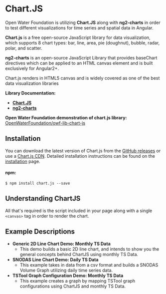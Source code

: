# Chart.JS

Open Water Foundation is utilizing **Chart.JS**  along with **ng2-charts** in order to test different visualizations for time series and spatial data in Angular.

**Chart.js** is a free open-source JavaScript library for data visualization, which supports 8 chart types: bar, line, area, pie (doughnut), bubble, radar, polar, and scatter.

**ng2-charts**  is an open-source JavaScript Library that provides baseChart directives which can be applied to an HTML canvas element and is built exclusively for Angular2+. 

Chart.js renders in HTML5 canvas and is widely covered as one of the best data visualization libraries

**Library Documentation:** 

* [**Chart.JS**](https://www.chartjs.org/)
* [**ng2-charts**](https://www.npmjs.com/package/ng2-charts)

**Open Water Foundation demonstration of chart.js library:**  [OpenWaterFoundation/owf-lib-chart-js](https://github.com/OpenWaterFoundation/owf-lib-viz-chart-js)   

## Installation

You can download the latest version of Chart.js from the [GitHub releases](https://github.com/chartjs/Chart.js/releases/latest) or use a [Chart.js CDN](https://www.jsdelivr.com/package/npm/chart.js). Detailed installation instructions can be found on the [installation](https://www.chartjs.org/docs/latest/getting-started/installation.html) page.

#### npm:

``` $ npm install chart.js --save ``` 

## Understanding ChartJS 

All that's required is the script included in your page along with a single `<canvas>` tag in order to render the chart.

## Example Descriptions

* **Generic 2D Line Chart Demo: Monthly TS Data**
  * This  demo builds a basic 2D line chart, and intends to show you the general concepts behind  ChartJS using monthly TS Data.
* **SNODAS Line Chart Demo: Daily TS Data**
  * This example takes in data from a csv format  and builds a SNODAS Volume Graph utilizing daily time series data.
* **TSTool Graph Configuration Demo: Monthly TS Data**
  * This example creates a graph by mapping TSTool graph configurations using ChartJS and monthly TS Data.

##### 

